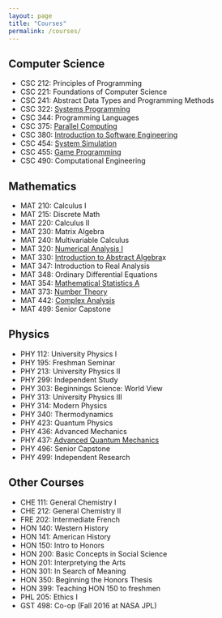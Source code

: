 ```yaml
---
layout: page
title: "Courses"
permalink: /courses/
---
```


## Computer Science

- CSC 212: Principles of Programming
- CSC 221: Foundations of Computer Science
- CSC 241: Abstract Data Types and Programming Methods
- CSC 322: [Systems Programming](
  https://github.com/kroffo/CSC322)
- CSC 344: Programming Languages
- CSC 375: [Parallel Computing](
  https://github.com/kroffo/CSC375)
- CSC 380: [Introduction to Software Engineering](
  http://IRONKLADD.github.io/)
- CSC 454: [System Simulation](
  https://github.com/kroffo/CSC454)
- CSC 455: [Game Programming](
  https://github.com/kroffo/CSC455)
- CSC 490: Computational Engineering

## Mathematics

- MAT 210: Calculus I
- MAT 215: Discrete Math
- MAT 220: Calculus II
- MAT 230: Matrix Algebra
- MAT 240: Multivariable Calculus
- MAT 320: [Numerical Analysis I](
  https://github.com/kroffo/MAT320)
- MAT 330: [Introduction to Abstract Algebra](
  https://github.com/kroffo/MAT330)x
- MAT 347: Introduction to Real Analysis
- MAT 348: Ordinary Differential Equations
- MAT 354: [Mathematical Statistics A](
  https://github.com/kroffo/Mat354)
- MAT 373: [Number Theory](
  https://github.com/kroffo/MAT373)
- MAT 442: [Complex Analysis](
  https://github.com/kroffo/Mat442)
- MAT 499: Senior Capstone

## Physics

- PHY 112: University Physics I
- PHY 195: Freshman Seminar
- PHY 213: University Physics II
- PHY 299: Independent Study
- PHY 303: Beginnings Science: World View
- PHY 313: University Physics III
- PHY 314: Modern Physics
- PHY 340: Thermodynamics
- PHY 423: Quantum Physics
- PHY 436: Advanced Mechanics
- PHY 437: [Advanced Quantum Mechanics](
  https://github.com/kroffo/PHY437)
- PHY 496: Senior Capstone
- PHY 499: Independent Research

## Other Courses

- CHE 111: General Chemistry I
- CHE 212: General Chemistry II
- FRE 202: Intermediate French
- HON 140: Western History
- HON 141: American History
- HON 150: Intro to Honors
- HON 200: Basic Concepts in Social Science
- HON 201: Interpretying the Arts
- HON 301: In Search of Meaning
- HON 350: Beginning the Honors Thesis
- HON 399: Teaching HON 150 to freshmen
- PHL 205: Ethics I
- GST 498: Co-op (Fall 2016 at NASA JPL)